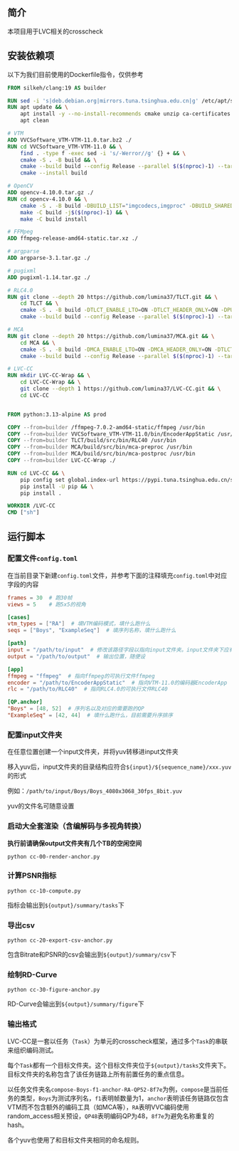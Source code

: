 ## 简介

本项目用于LVC相关的crosscheck

## 安装依赖项

以下为我们目前使用的Dockerfile指令，仅供参考

```Dockerfile
FROM silkeh/clang:19 AS builder

RUN sed -i 's|deb.debian.org|mirrors.tuna.tsinghua.edu.cn|g' /etc/apt/sources.list.d/debian.sources
RUN apt update && \
    apt install -y --no-install-recommends cmake unzip ca-certificates git && \
    apt clean

# VTM
ADD VVCSoftware_VTM-VTM-11.0.tar.bz2 ./
RUN cd VVCSoftware_VTM-VTM-11.0 && \
    find . -type f -exec sed -i 's/-Werror//g' {} + && \
    cmake -S . -B build && \
    cmake --build build --config Release --parallel $($(nproc)-1) --target EncoderApp && \
    cmake --install build

# OpenCV
ADD opencv-4.10.0.tar.gz ./
RUN cd opencv-4.10.0 && \
    cmake -S . -B build -DBUILD_LIST="imgcodecs,imgproc" -DBUILD_SHARED_LIBS=OFF -DCV_TRACE=OFF -DCPU_BASELINE=AVX2 -DCPU_DISPATCH=AVX2 -DOPENCV_ENABLE_ALLOCATOR_STATS=OFF -DWITH_ADE=OFF -DWITH_DSHOW=OFF -DWITH_FFMPEG=OFF -DWITH_IMGCODEC_HDR=OFF -DWITH_IMGCODEC_PFM=OFF -DWITH_IMGCODEC_PXM=OFF -DWITH_IMGCODEC_SUNRASTER=OFF -DWITH_IPP=OFF -DWITH_ITT=OFF -DWITH_JASPER=OFF -DWITH_JPEG=OFF -DWITH_LAPACK=OFF -DWITH_OPENCL=OFF -DWITH_OPENEXR=OFF -DWITH_OPENJPEG=OFF -DWITH_PROTOBUF=OFF -DWITH_TIFF=OFF -DWITH_WEBP=OFF && \
    make -C build -j$($(nproc)-1) && \
    make -C build install

# FFMpeg
ADD ffmpeg-release-amd64-static.tar.xz ./

# argparse
ADD argparse-3.1.tar.gz ./

# pugixml
ADD pugixml-1.14.tar.gz ./

# RLC4.0
RUN git clone --depth 20 https://github.com/lumina37/TLCT.git && \
    cd TLCT && \
    cmake -S . -B build -DTLCT_ENABLE_LTO=ON -DTLCT_HEADER_ONLY=ON -DPUGIXML_HEADER_ONLY=ON -DTLCT_ARGPARSE_PATH=/argparse-3.1 -DTLCT_PUGIXML_PATH=/pugixml-1.14 && \
    cmake --build build --config Release --parallel $($(nproc)-1) --target RLC40

# MCA
RUN git clone --depth 20 https://github.com/lumina37/MCA.git && \
    cd MCA && \
    cmake -S . -B build -DMCA_ENABLE_LTO=ON -DMCA_HEADER_ONLY=ON -DTLCT_HEADER_ONLY=ON -DPUGIXML_HEADER_ONLY=ON -DMCA_ARGPARSE_PATH=/argparse-3.1 -DTLCT_PUGIXML_PATH=/pugixml-1.14 -DMCA_TLCT_PATH=/TLCT && \
    cmake --build build --config Release --parallel $($(nproc)-1) --target mca-preproc mca-postproc

# LVC-CC
RUN mkdir LVC-CC-Wrap && \
    cd LVC-CC-Wrap && \
    git clone --depth 1 https://github.com/lumina37/LVC-CC.git && \
    cd LVC-CC


FROM python:3.13-alpine AS prod

COPY --from=builder /ffmpeg-7.0.2-amd64-static/ffmpeg /usr/bin
COPY --from=builder VVCSoftware_VTM-VTM-11.0/bin/EncoderAppStatic /usr/bin
COPY --from=builder TLCT/build/src/bin/RLC40 /usr/bin
COPY --from=builder MCA/build/src/bin/mca-preproc /usr/bin
COPY --from=builder MCA/build/src/bin/mca-postproc /usr/bin
COPY --from=builder LVC-CC-Wrap ./

RUN cd LVC-CC && \
    pip config set global.index-url https://pypi.tuna.tsinghua.edu.cn/simple && \
    pip install -U pip && \
    pip install .

WORKDIR /LVC-CC
CMD ["sh"]
```

## 运行脚本

### 配置文件`config.toml`

在当前目录下新建`config.toml`文件，并参考下面的注释填充`config.toml`中对应字段的内容

```toml
frames = 30  # 跑30帧
views = 5    # 跑5x5的视角

[cases]
vtm_types = ["RA"]  # 填VTM编码模式，填什么跑什么
seqs = ["Boys", "ExampleSeq"]  # 填序列名称，填什么跑什么

[path]
input = "/path/to/input"  # 修改该路径字段以指向input文件夹。input文件夹下应有下载解压后的yuv文件
output = "/path/to/output"  # 输出位置，随便设

[app]
ffmpeg = "ffmpeg"  # 指向ffmpeg的可执行文件ffmpeg
encoder = "/path/to/EncoderAppStatic"  # 指向VTM-11.0的编码器EncoderApp
rlc = "/path/to/RLC40"  # 指向RLC4.0的可执行文件RLC40

[QP.anchor]
"Boys" = [48, 52]  # 序列名以及对应的需要跑的QP
"ExampleSeq" = [42, 44]  # 填什么跑什么，目前需要升序排序
```

### 配置input文件夹

在任意位置创建一个input文件夹，并将yuv转移进input文件夹

移入yuv后，input文件夹的目录结构应符合`${input}/${sequence_name}/xxx.yuv`的形式

例如：`/path/to/input/Boys/Boys_4080x3068_30fps_8bit.yuv`

yuv的文件名可随意设置

### 启动大全套渲染（含编解码与多视角转换）

**执行前请确保output文件夹有几个TB的空闲空间**

```shell
python cc-00-render-anchor.py
```

### 计算PSNR指标

```shell
python cc-10-compute.py
```

指标会输出到`${output}/summary/tasks`下

### 导出csv

```shell
python cc-20-export-csv-anchor.py
```

包含Bitrate和PSNR的csv会输出到`${output}/summary/csv`下

### 绘制RD-Curve

```shell
python cc-30-figure-anchor.py
```

RD-Curve会输出到`${output}/summary/figure`下

### 输出格式

LVC-CC是一套以任务（`Task`）为单元的crosscheck框架，通过多个`Task`的串联来组织编码测试。

每个`Task`都有一个目标文件夹。这个目标文件夹位于`${output}/tasks`文件夹下。目标文件夹的名称包含了该任务链路上所有前置任务的重点信息。

以任务文件夹名`compose-Boys-f1-anchor-RA-QP52-8f7e`为例，`compose`是当前任务的类型，`Boys`为测试序列名，`f1`表明帧数量为1，`anchor`表明该任务链路仅包含VTM而不包含额外的编码工具（如MCA等），`RA`表明VVC编码使用random_access相关预设，`QP48`表明编码QP为48，`8f7e`为避免名称重复的hash。

各个yuv也使用了和目标文件夹相同的命名规则。
